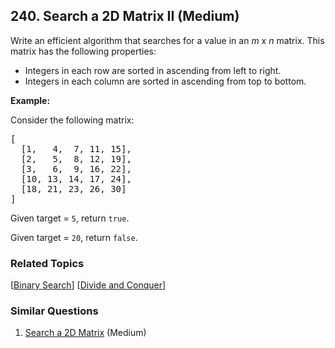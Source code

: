 <!--|This file generated by command(leetcode description); DO NOT EDIT.    |-->
<!--+----------------------------------------------------------------------+-->
<!--|@author    Openset <openset.wang@gmail.com>                           |-->
<!--|@link      https://github.com/openset                                 |-->
<!--|@home      https://github.com/openset/leetcode                        |-->
<!--+----------------------------------------------------------------------+-->

## 240. Search a 2D Matrix II (Medium)

<p>Write an efficient algorithm that searches for a value in an <i>m</i> x <i>n</i> matrix. This matrix has the following properties:</p>

<ul>
	<li>Integers in each row are sorted in ascending from left to right.</li>
	<li>Integers in each column are sorted in ascending from top to bottom.</li>
</ul>

<p><strong>Example:</strong></p>

<p>Consider the following matrix:</p>

<pre>
[
  [1,   4,  7, 11, 15],
  [2,   5,  8, 12, 19],
  [3,   6,  9, 16, 22],
  [10, 13, 14, 17, 24],
  [18, 21, 23, 26, 30]
]
</pre>

<p>Given&nbsp;target&nbsp;=&nbsp;<code>5</code>, return&nbsp;<code>true</code>.</p>

<p>Given&nbsp;target&nbsp;=&nbsp;<code>20</code>, return&nbsp;<code>false</code>.</p>

### Related Topics
  [[Binary Search](https://github.com/openset/leetcode/tree/master/tag/binary-search/README.md)]
  [[Divide and Conquer](https://github.com/openset/leetcode/tree/master/tag/divide-and-conquer/README.md)]

### Similar Questions
  1. [Search a 2D Matrix](https://github.com/openset/leetcode/tree/master/problems/search-a-2d-matrix) (Medium)
